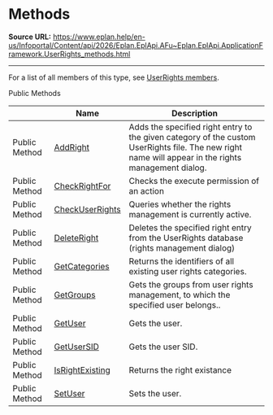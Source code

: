 # Methods

**Source URL:** https://www.eplan.help/en-us/Infoportal/Content/api/2026/Eplan.EplApi.AFu~Eplan.EplApi.ApplicationFramework.UserRights_methods.html

---

For a list of all members of this type, see [UserRights members](Eplan.EplApi.AFu~Eplan.EplApi.ApplicationFramework.UserRights_members.html).

Public Methods

|  | Name | Description |
| --- | --- | --- |
| Public Method | [AddRight](Eplan.EplApi.AFu~Eplan.EplApi.ApplicationFramework.UserRights~AddRight.html) | Adds the specified right entry to the given category of the custom UserRights file. The new right name will appear in the rights management dialog. |
| Public Method | [CheckRightFor](Eplan.EplApi.AFu~Eplan.EplApi.ApplicationFramework.UserRights~CheckRightFor.html) | Checks the execute permission of an action |
| Public Method | [CheckUserRights](Eplan.EplApi.AFu~Eplan.EplApi.ApplicationFramework.UserRights~CheckUserRights.html) | Queries whether the rights management is currently active. |
| Public Method | [DeleteRight](Eplan.EplApi.AFu~Eplan.EplApi.ApplicationFramework.UserRights~DeleteRight.html) | Deletes the specified right entry from the UserRights database (rights management dialog) |
| Public Method | [GetCategories](Eplan.EplApi.AFu~Eplan.EplApi.ApplicationFramework.UserRights~GetCategories.html) | Returns the identifiers of all existing user rights categories. |
| Public Method | [GetGroups](Eplan.EplApi.AFu~Eplan.EplApi.ApplicationFramework.UserRights~GetGroups.html) | Gets the groups from user rights management, to which the specified user belongs.. |
| Public Method | [GetUser](Eplan.EplApi.AFu~Eplan.EplApi.ApplicationFramework.UserRights~GetUser.html) | Gets the user. |
| Public Method | [GetUserSID](Eplan.EplApi.AFu~Eplan.EplApi.ApplicationFramework.UserRights~GetUserSID.html) | Gets the user SID. |
| Public Method | [IsRightExisting](Eplan.EplApi.AFu~Eplan.EplApi.ApplicationFramework.UserRights~IsRightExisting.html) | Returns the right existance |
| Public Method | [SetUser](Eplan.EplApi.AFu~Eplan.EplApi.ApplicationFramework.UserRights~SetUser.html) | Sets the user. |



